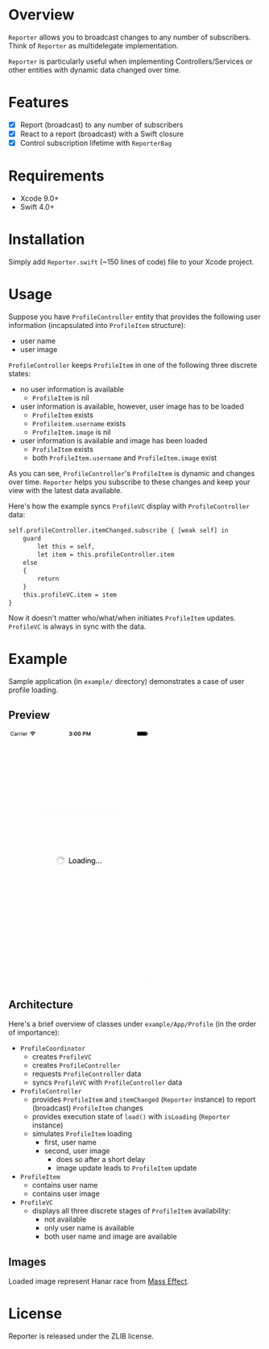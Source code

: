 # Overview

`Reporter` allows you to broadcast changes to any number of subscribers.
Think of `Reporter` as multidelegate implementation.

`Reporter` is particularly useful when implementing Controllers/Services or
other entities with dynamic data changed over time.

# Features

- [x] Report (broadcast) to any number of subscribers
- [x] React to a report (broadcast) with a Swift closure
- [x] Control subscription lifetime with `ReporterBag`

# Requirements

- Xcode 9.0+
- Swift 4.0+

# Installation

Simply add `Reporter.swift` (~150 lines of code) file to your Xcode project.

# Usage

Suppose you have `ProfileController` entity that provides the following user
information (incapsulated into `ProfileItem` structure):

* user name
* user image

`ProfileController` keeps `ProfileItem` in one of the following three discrete states:

* no user information is available
    * `ProfileItem` is nil
* user information is available, however, user image has to be loaded
    * `ProfileItem` exists
    * `Profileitem.username` exists
    * `ProfileItem.image` is nil
* user information is available and image has been loaded
    * `ProfileItem` exists
    * both `ProfileItem.username` and `ProfileItem.image` exist

As you can see, `ProfileController`'s `ProfileItem` is dynamic and changes
over time. `Reporter` helps you subscribe to these changes and keep your
view with the latest data available.

Here's how the example syncs `ProfileVC` display with `ProfileController`
data:

```
self.profileController.itemChanged.subscribe { [weak self] in
    guard
        let this = self,
        let item = this.profileController.item
    else
    {
        return
    }
    this.profileVC.item = item
}
```

Now it doesn't matter who/what/when initiates `ProfileItem` updates. `ProfileVC`
is always in sync with the data.

# Example

Sample application (in `example/` directory) demonstrates a case of user profile loading.

## Preview

![Preview][preview]

## Architecture

Here's a brief overview of classes under `example/App/Profile` (in the order of importance):

* `ProfileCoordinator`
    * creates `ProfileVC`
    * creates `ProfileController`
    * requests `ProfileController` data
    * syncs `ProfileVC` with `ProfileController` data
* `ProfileController`
    * provides `ProfileItem` and `itemChanged` (`Reporter` instance) to report (broadcast) `ProfileItem` changes
    * provides execution state of `load()` with `isLoading` (`Reporter` instance)
    * simulates `ProfileItem` loading
        * first, user name
        * second, user image
            * does so after a short delay
            * image update leads to `ProfileItem` update
* `ProfileItem`
    * contains user name
    * contains user image
* `ProfileVC`
    * displays all three discrete stages of `ProfileItem` availability:
        * not available
        * only user name is available
        * both user name and image are available

## Images

Loaded image represent Hanar race from [Mass Effect][me-races].

# License

Reporter is released under the ZLIB license.

[preview]: preview.gif
[me-races]: http://masseffect.wikia.com/wiki/Races
